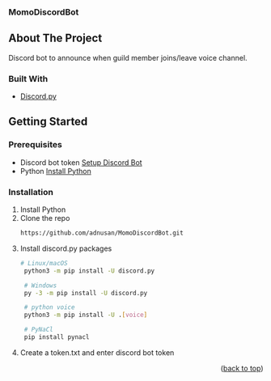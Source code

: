 ### MomoDiscordBot

<!-- ABOUT THE PROJECT -->
## About The Project
Discord bot to announce when guild member joins/leave voice channel.


### Built With
* [Discord.py](https://pypi.org/project/discord.py/) 


<!-- GETTING STARTED -->
## Getting Started

### Prerequisites
* Discord bot token [Setup Discord Bot](https://discord.com/developers/docs/intro)
* Python [Install Python](https://www.python.org/downloads/)


### Installation

1. Install Python
2. Clone the repo
   ```sh
   https://github.com/adnusan/MomoDiscordBot.git
   ```
3. Install discord.py packages
   ```sh
   # Linux/macOS
    python3 -m pip install -U discord.py

    # Windows
    py -3 -m pip install -U discord.py

    # python voice
    python3 -m pip install -U .[voice]

    # PyNaCl
    pip install pynacl
   ```
4. Create a token.txt and enter discord bot token

<p align="right">(<a href="#readme-top">back to top</a>)</p>

